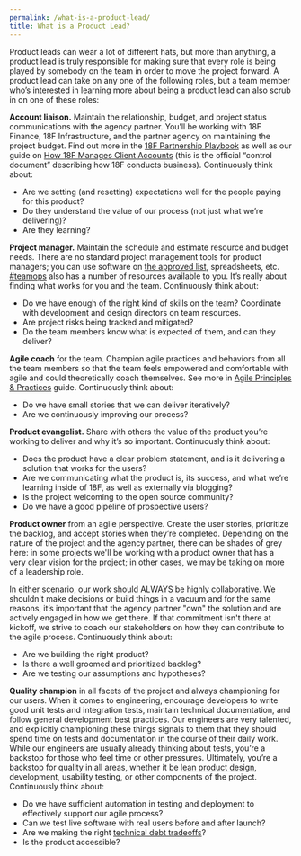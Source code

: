 ```yaml
---
permalink: /what-is-a-product-lead/
title: What is a Product Lead?
---
```

Product leads can wear a lot of different hats, but more than anything, a product lead is truly responsible for making sure that every role is being played by somebody on the team in order to move the project forward. A product lead can take on any one of the following roles, but a team member who’s interested in learning more about being a product lead can also scrub in on one of these roles:

**Account liaison.** Maintain the relationship, budget, and project status communications with the agency partner. You’ll be working with 18F Finance, 18F Infrastructure, and the partner agency on maintaining the project budget. Find out more in the [18F Partnership Playbook](https://pages.18f.gov/partnership-playbook/) as well as our guide on [How 18F Manages Client Accounts](https://docs.google.com/document/d/1PIgWhoAifBmx6K-ihh8h9HRPQz1Mlj0TKHWv-UNWE-4/edit) (this is the official “control document” describing how 18F conducts business). Continuously think about: 

-   Are we setting (and resetting) expectations well for the people paying for this product? 
-   Do they understand the value of our process (not just what we’re delivering)? 
-   Are they learning?

**Project manager.** Maintain the schedule and estimate resource and budget needs. There are no standard project management tools for product managers; you can use software on [the approved list](https://hub.18f.gov/private/tools/), spreadsheets, etc. [#teamops](https://18f.slack.com/messages/teamops) also has a number of resources available to you. It’s really about finding what works for you and the team. Continuously think about:

-   Do we have enough of the right kind of skills on the team? Coordinate with development and design directors on team resources.
-   Are project risks being tracked and mitigated?
-   Do the team members know what is expected of them, and can they deliver?

**Agile coach** for the team. Champion agile practices and behaviors from all the team members so that the team feels empowered and comfortable with agile and could theoretically coach themselves. See more in [Agile Principles & Practices](https://pages.18f.gov/agile/) guide. Continuously think about: 

-   Do we have small stories that we can deliver iteratively?
-   Are we continuously improving our process?

**Product evangelist.** Share with others the value of the product you’re working to deliver and why it’s so important. Continuously think about: 

-   Does the product have a clear problem statement, and is it delivering a solution that works for the users?
-   Are we communicating what the product is, its success, and what we’re learning inside of 18F, as well as externally via blogging?
-   Is the project welcoming to the open source community?
-   Do we have a good pipeline of prospective users?

**Product owner** from an agile perspective. Create the user stories, prioritize the backlog, and accept stories when they’re completed. Depending on the nature of the project and the agency partner, there can be shades of grey here: in some projects we'll be working with a product owner that has a very clear vision for the project; in other cases, we may be taking on more of a leadership role. 

In either scenario, our work should ALWAYS be highly collaborative. We shouldn't make decisions or build things in a vacuum and for the same reasons, it’s important that the agency partner "own" the solution and are actively engaged in how we get there. If that commitment isn't there at kickoff, we strive to coach our stakeholders on how they can contribute to the agile process. Continuously think about: 

-   Are we building the right product?
-   Is there a well groomed and prioritized backlog?
-   Are we testing our assumptions and hypotheses?

**Quality champion** in all facets of the project and always championing for our users. When it comes to engineering, encourage developers to write good unit tests and integration tests, maintain technical documentation, and follow general development best practices. Our engineers are very talented, and explicitly championing these things signals to them that they should spend time on tests and documentation in the course of their daily work. While our engineers are usually already thinking about tests, you’re a backstop for those who feel time or other pressures. Ultimately, you’re a backstop for quality in all areas, whether it be [lean product design](https://pages.18f.gov/lean-product-design/), development, usability testing, or other components of the project. Continuously think about: 

-   Do we have sufficient automation in testing and deployment to effectively support our agile process?
-   Can we test live software with real users before and after launch?
-   Are we making the right [technical debt tradeoffs](https://18f.gsa.gov/tags/technical-debt/)?  
-   Is the product accessible?
